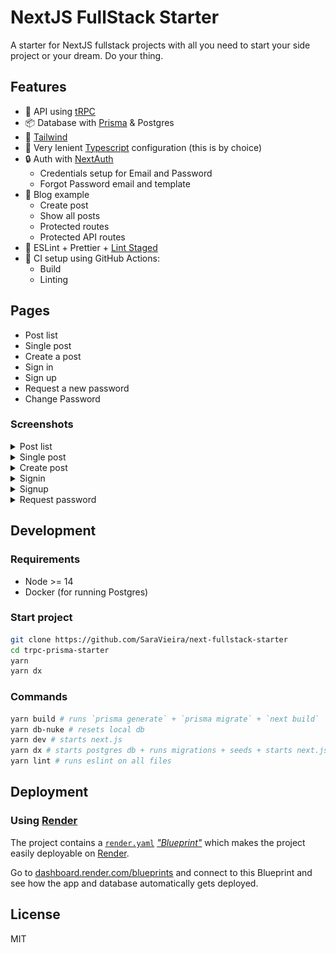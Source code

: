 # NextJS FullStack Starter

A starter for NextJS fullstack projects with all you need to start your side project or your dream. Do your thing.

## Features

- 📡 API using [tRPC](https://trpc.io)
- 📦 Database with [Prisma](https://www.prisma.io/) & Postgres
- 🐻 [Tailwind](https://tailwindcss.com/)
- 👾 Very lenient [Typescript](https://www.typescriptlang.org/) configuration (this is by choice)
- 🔒 Auth with [NextAuth](https://next-auth.js.org/)
  - Credentials setup for Email and Password
  - Forgot Password email and template
- 📰 Blog example
  - Create post
  - Show all posts
  - Protected routes
  - Protected API routes
- 🎨 ESLint + Prettier + [Lint Staged](https://github.com/okonet/lint-staged)
- 💚 CI setup using GitHub Actions:
  - Build
  - Linting

## Pages

- Post list
- Single post
- Create a post
- Sign in
- Sign up
- Request a new password
- Change Password

### Screenshots

<details>
<summary>Post list</summary>
<img src="/docs/list.png" alt="post list" />
</details>
<details>
<summary>Single post</summary>
<img src="/docs/single-post.png" alt="single post" />
</details>
<details>
<summary>Create post</summary>
<img src="/docs/create-post.png" alt="create post" />
</details>
<details>
<summary>Signin</summary>
<img src="/docs/sign-in.png" alt="signin" />
</details>
<details>
<summary>Signup</summary>
<img src="/docs/sign-up.png" alt="signup" />
</details>
<details>
<summary>Request password</summary>
<img src="/docs/request-password.png" alt="request password" />
</details>

## Development

### Requirements

- Node >= 14
- Docker (for running Postgres)

### Start project

```bash
git clone https://github.com/SaraVieira/next-fullstack-starter
cd trpc-prisma-starter
yarn
yarn dx

```

### Commands

```bash
yarn build # runs `prisma generate` + `prisma migrate` + `next build`
yarn db-nuke # resets local db
yarn dev # starts next.js
yarn dx # starts postgres db + runs migrations + seeds + starts next.js
yarn lint # runs eslint on all files
```

## Deployment

### Using [Render](https://render.com/)

The project contains a [`render.yaml`](./render.yaml) [_"Blueprint"_](https://render.com/docs/blueprint-spec) which makes the project easily deployable on [Render](https://render.com/).

Go to [dashboard.render.com/blueprints](https://dashboard.render.com/blueprints) and connect to this Blueprint and see how the app and database automatically gets deployed.

## License

MIT
